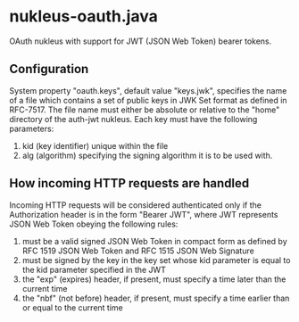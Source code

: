 # nukleus-oauth.java 

OAuth nukleus with support for JWT (JSON Web Token) bearer tokens. 

## Configuration

System property "oauth.keys", default value "keys.jwk", specifies the name of a file which contains a set of public keys in JWK Set format as defined in RFC-7517. The file name  must either be absolute or relative to the "home" directory of the auth-jwt nukleus. Each key must have the following parameters:

1. kid (key identifier) unique within the file
2. alg (algorithm) specifying the signing algorithm it is to be used with. 

## How incoming HTTP requests are handled

Incoming HTTP requests will be considered authenticated only if the Authorization header is in the form "Bearer JWT", where JWT represents JSON Web Token obeying the following rules:

1. must be a valid signed JSON Web Token in compact form as defined by RFC 1519 JSON Web Token and RFC 1515 JSON Web Signature
2. must be signed by the key in the key set whose kid parameter is equal to the kid parameter specified in the JWT
2. the "exp" (expires) header, if present, must specify a time later than the current time
3. the "nbf" (not before) header, if present, must specify a time earlier than or equal to the current time
